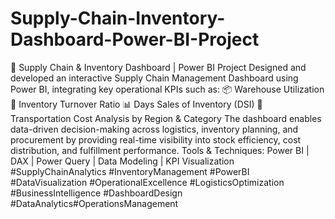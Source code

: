 # Supply-Chain-Inventory-Dashboard-Power-BI-Project
🚛 Supply Chain & Inventory Dashboard | Power BI Project
Designed and developed an interactive Supply Chain Management Dashboard using Power BI, integrating key operational KPIs such as:
📦 Warehouse Utilization
🔄 Inventory Turnover Ratio
📊 Days Sales of Inventory (DSI)
🚚 Transportation Cost Analysis by Region & Category
The dashboard enables data-driven decision-making across logistics, inventory planning, and procurement by providing real-time visibility into stock efficiency, cost distribution, and fulfillment performance.
Tools & Techniques:
Power BI | DAX | Power Query | Data Modeling | KPI Visualization
#SupplyChainAnalytics #InventoryManagement #PowerBI #DataVisualization #OperationalExcellence #LogisticsOptimization #BusinessIntelligence #DashboardDesign
#DataAnalytics#OperationsManagement
